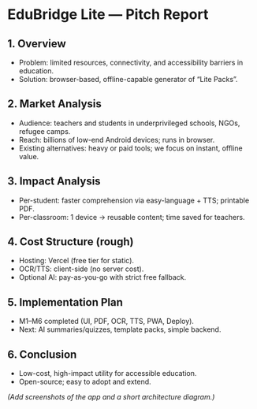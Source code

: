 # EduBridge Lite — Pitch Report

## 1. Overview
- Problem: limited resources, connectivity, and accessibility barriers in education.
- Solution: browser-based, offline-capable generator of “Lite Packs”.

## 2. Market Analysis
- Audience: teachers and students in underprivileged schools, NGOs, refugee camps.
- Reach: billions of low-end Android devices; runs in browser.
- Existing alternatives: heavy or paid tools; we focus on instant, offline value.

## 3. Impact Analysis
- Per-student: faster comprehension via easy-language + TTS; printable PDF.
- Per-classroom: 1 device → reusable content; time saved for teachers.

## 4. Cost Structure (rough)
- Hosting: Vercel (free tier for static).
- OCR/TTS: client-side (no server cost).
- Optional AI: pay-as-you-go with strict free fallback.

## 5. Implementation Plan
- M1–M6 completed (UI, PDF, OCR, TTS, PWA, Deploy).
- Next: AI summaries/quizzes, template packs, simple backend.

## 6. Conclusion
- Low-cost, high-impact utility for accessible education.
- Open-source; easy to adopt and extend.

*(Add screenshots of the app and a short architecture diagram.)*
